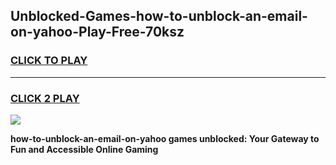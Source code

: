 
## Unblocked-Games-how-to-unblock-an-email-on-yahoo-Play-Free-70ksz
<h3>
<a href="https://premium76.site?title=how-to-unblock-an-email-on-yahoo&ref=21A">CLICK TO PLAY</a></h3>
<hr>

<h3>
<a href="https://premium76.site?title=how-to-unblock-an-email-on-yahoo&ref=21A">CLICK 2 PLAY</a>
  
</h3>

<a href="https://premium76.site?title=how-to-unblock-an-email-on-yahoo&ref=21A"><img src="https://clearcache.store/games.png"></a>


**how-to-unblock-an-email-on-yahoo games unblocked: Your Gateway to Fun and Accessible Online Gaming**
